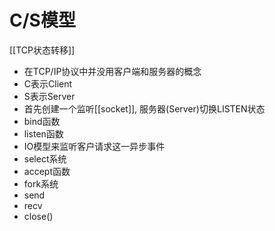 # C/S模型

[[TCP状态转移]]

- 在TCP/IP协议中并没用客户端和服务器的概念
- C表示Client
- S表示Server
- 首先创建一个监听[[socket]], 服务器(Server)切换LISTEN状态
- bind函数
- listen函数
- IO模型来监听客户请求这一异步事件
- select系统
- accept函数
- fork系统
- send
- recv
- close() 